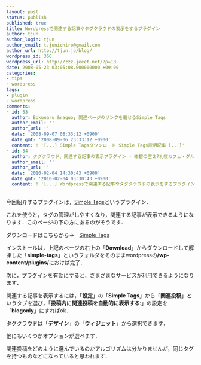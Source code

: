 ```yaml
---
layout: post
status: publish
published: true
title: Wordpressで関連する記事やタグクラウドの表示をするプラグイン
author: tjun
author_login: tjun
author_email: t.junichiro@gmail.com
author_url: http://tjun.jp/blog/
wordpress_id: 360
wordpress_url: http://zzz.jeeet.net/?p=18
date: 2008-05-23 03:05:08.000000000 +09:00
categories:
- tips
- wordpress
tags:
- plugin
- wordpress
comments:
- id: 53
  author: Bokunaru &raquo; 関連ページのリンクを載せるSimple Tags
  author_email: ''
  author_url: ''
  date: '2008-09-07 08:33:12 +0900'
  date_gmt: '2008-09-06 23:33:12 +0900'
  content: ! '[...] Simple Tagsダウンロード Simple Tags説明記事 [...]'
- id: 54
  author: タグクラウド、関連する記事の表示プラグイン - 紺碧の空２?札幌カフェ・グルメ日記とブログツール初心者のつぶやき?
  author_email: ''
  author_url: ''
  date: '2010-02-04 14:30:43 +0900'
  date_gmt: '2010-02-04 05:30:43 +0900'
  content: ! '[...] Wordpressで関連する記事やタグクラウドの表示をするプラグイン [...]'
---
```

今回紹介するプラグインは，<a href="http://wordpress.org/extend/plugins/simple-tags/">Simple Tags</a>というプラグイン．

これを使うと，タグの管理がしやすくなり，関連する記事が表示できるようになります．このページの下の方にあるのがそうです．

ダウンロードはこちらから&rarr;　<a href="http://wordpress.org/extend/plugins/simple-tags/">Simple Tags</a>

インストールは，上記のページの右上の「<strong>Download</strong>」からダウンロードして解凍した「<strong>simple-tags</strong>」というフォルダをそのままwordpressの<strong>/wp-content/plugins/</strong>におけば完了．

次に，プラグインを有効にすると，さまざまなサービスが利用できるようになります．

関連する記事を表示するには，「<strong>設定</strong>」の「<strong>Simple Tags</strong>」から「<strong>関連投稿</strong>」というタブを選び，「<strong>投稿内に関連投稿を自動的に表示する</strong>:」の設定を「<strong>blogonly</strong>」にすればok．

タグクラウドは「<strong>デザイン</strong>」の「<strong>ウィジェット</strong>」から選択できます．

他にもいくつかオプションが選べます．

関連投稿をどのように選んでいるのかアルゴリズムは分かりませんが，同じタグを持つものなどになっていると思われます．
